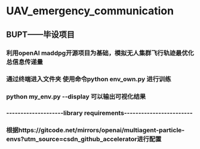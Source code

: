 # UAV_emergency_communication
## BUPT——毕设项目
### 利用openAI maddpg开源项目为基础，模拟无人集群飞行轨迹最优化总信息传递量
### 通过终端进入文件夹 使用命令python env_own.py 进行训练
### python my_env.py --display 可以输出可视化结果
### --------------------library requirements------------------------
### 根据https://gitcode.net/mirrors/openai/multiagent-particle-envs?utm_source=csdn_github_accelerator进行配置
